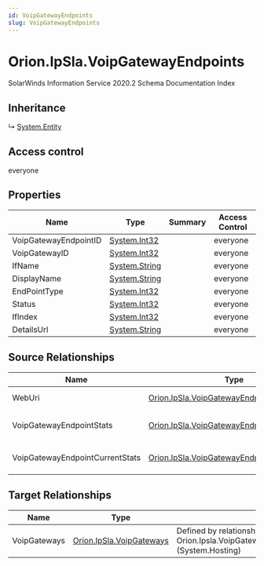 ```yaml
---
id: VoipGatewayEndpoints
slug: VoipGatewayEndpoints
---
```


# Orion.IpSla.VoipGatewayEndpoints

SolarWinds Information Service 2020.2 Schema Documentation Index

## Inheritance

↳ [System.Entity](./../System/Entity)

## Access control

everyone

## Properties

| Name | Type | Summary | Access Control |
| ------ | ------ | ------ | ------ |
| VoipGatewayEndpointID | [System.Int32](https://docs.microsoft.com/en-us/dotnet/api/system.int32) |  | everyone |
| VoipGatewayID | [System.Int32](https://docs.microsoft.com/en-us/dotnet/api/system.int32) |  | everyone |
| IfName | [System.String](https://docs.microsoft.com/en-us/dotnet/api/system.string) |  | everyone |
| DisplayName | [System.String](https://docs.microsoft.com/en-us/dotnet/api/system.string) |  | everyone |
| EndPointType | [System.Int32](https://docs.microsoft.com/en-us/dotnet/api/system.int32) |  | everyone |
| Status | [System.Int32](https://docs.microsoft.com/en-us/dotnet/api/system.int32) |  | everyone |
| IfIndex | [System.Int32](https://docs.microsoft.com/en-us/dotnet/api/system.int32) |  | everyone |
| DetailsUrl | [System.String](https://docs.microsoft.com/en-us/dotnet/api/system.string) |  | everyone |

## Source Relationships

| Name | Type | Notes |
| ------ | ------ | ------ |
| WebUri | [Orion.IpSla.VoipGatewayEndpointWebUri](./../Orion.IpSla/VoipGatewayEndpointWebUri) | Defined by relationship Orion.IpSla.VoipGatewayEndpointsHostsWebUri (System.Hosting) |
| VoipGatewayEndpointStats | [Orion.IpSla.VoipGatewayEndpointStats](./../Orion.IpSla/VoipGatewayEndpointStats) | Defined by relationship Orion.Ipsla.VoipGatewayEndpointsHostsVoipGatewayEndpointStats (System.Hosting) |
| VoipGatewayEndpointCurrentStats | [Orion.IpSla.VoipGatewayEndpointCurrentStats](./../Orion.IpSla/VoipGatewayEndpointCurrentStats) | Defined by relationship Orion.Ipsla.VoipGatewayEndpointsHostsVoipGatewayEndpointCurrentStats (System.Hosting) |

## Target Relationships

| Name | Type | Notes |
| ------ | ------ | ------ |
| VoipGateways | [Orion.IpSla.VoipGateways](./../Orion.IpSla/VoipGateways) | Defined by relationship Orion.Ipsla.VoipGatewayHostsVoipGatewayEndpoints (System.Hosting) |

